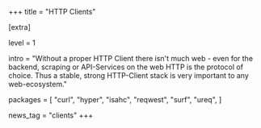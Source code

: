 +++
title = "HTTP Clients"

[extra]

level = 1

intro = "Without a proper HTTP Client there isn't much web - even for the backend, scraping or API-Services on the web HTTP is the protocol of choice. Thus a stable, strong HTTP-Client stack is very important to any web-ecosystem."

packages = [
  "curl",
  "hyper",
  "isahc",
  "reqwest",
  "surf",
  "ureq",
]

news_tag = "clients"
+++
